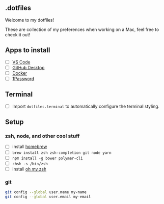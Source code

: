 ## .dotfiles

Welcome to my dotfiles!

These are collection of my preferences when working on a Mac, feel free to check it out!

## Apps to install

- [ ] [VS Code](https://code.visualstudio.com)
- [ ] [GitHub Desktop](https://desktop.github.com)
- [ ] [Docker](https://store.docker.com/editions/community/docker-ce-desktop-mac)
- [ ] [1Password](https://1password.com/)

## Terminal

- [ ] Import `dotfiles.terminal` to automatically configure the terminal styling.

## Setup

### zsh, node, and other cool stuff

- [ ] install [homebrew](https://brew.sh)
- [ ] `brew install zsh zsh-completion git node yarn`
- [ ] `npm install -g bower polymer-cli`
- [ ] `chsh -s /bin/zsh`
- [ ] install [oh my zsh](https://github.com/robbyrussell/oh-my-zsh)

### git

```sh
git config --global user.name my-name
git config --global user.email my-email
```
